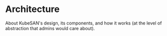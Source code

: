 # Architecture

About KubeSAN's design, its components, and how it works (at the level of
abstraction that admins would care about).
